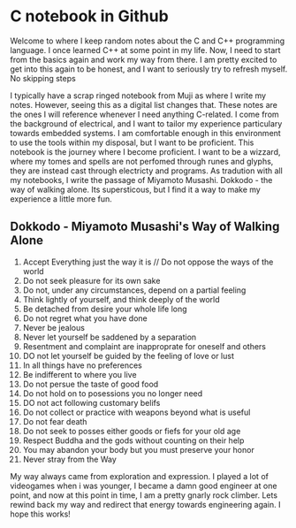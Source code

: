 # C notebook in Github

Welcome to where I keep random notes about the C and C++ programming language. I once learned C++ at some point in my life. Now, I need to start from the basics again and work my way from there. I am pretty excited to get into this again to be honest, and I want to seriously try to refresh myself. No skipping steps

I typically have a scrap ringed notebook from Muji as where I write my notes. However, seeing this as a digital list changes that. These notes are the ones I will reference whenever I need anything C-related. I come from the background of electrical, and I want to tailor my experience particulary towards embedded systems. I am comfortable enough in this environment to use the tools within my disposal, but I want to be proficient. This notebook is the journey where I become proficient. I want to be a wizzard, where my tomes and spells are not perfomed through runes and glyphs, they are instead cast through electricty and programs. As tradution with all my notebooks, I write the passage of Miyamoto Musashi. Dokkodo - the way of walking alone. Its supersticous, but I find it a way to make my experience a little more fun.

## Dokkodo - Miyamoto Musashi's Way of Walking Alone
1. Accept Everything just the way it is // Do not oppose the ways of the world
2. Do not seek pleasure for its own sake
3. Do not, under any circumstances, depend on a partial feeling
4. Think lightly of yourself, and think deeply of the world
5. Be detached from desire your whole life long
6. Do not regret what you have done
7. Never be jealous
8. Never let yourself be saddened by a separation
9. Resentment and complaint are inapproprate for oneself and others
10. DO not let yourself be guided by the feeling of love or lust
11. In all things have no preferences
12. Be indifferent to where you live
13. Do not persue the taste of good food
14. Do not hold on to posessions you no longer need 
15. DO not act following customary belifs
16. Do not collect or practice with weapons beyond what is useful
17. Do not fear death
18. Do not seek to posses either goods or fiefs for your old age
19. Respect Buddha and the gods without counting on their help
20. You may abandon your body but you must preserve your honor
21. Never stray from the Way

My way always came from exploration and expression. I played a lot of videogames when i was younger, I became a damn good engineer at one point, and now at this point in time, I am a pretty gnarly rock climber. Lets rewind back my way and redirect that energy towards engineering again. I hope this works!


